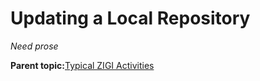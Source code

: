 # Updating a Local Repository

*Need prose*

**Parent topic:**[Typical ZIGI Activities](zOS_ISPF_Git_Interface_Users_Guide_V3R0_typical_zigi_activities.md)

